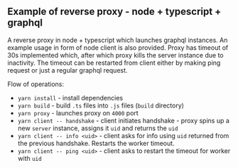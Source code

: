 ## Example of reverse proxy - node + typescript + graphql

A reverse proxy in node + typescript which launches graphql instances. An example usage in form of node client is also provided.
Proxy has timeout of 30s implemented which, after which proxy kills the server instance due to inactivity.
The timeout can be restarted from client either by making ping request or just a regular graphql request.

Flow of operations:

- `yarn install` - install dependencies
- `yarn build` - build `.ts` files into `.js` files (`build` directory)
- `yarn proxy` - launches proxy on `4000` port
- `yarn client -- handshake` - client initiates handshake - proxy spins up a new `server` instance, assigns it `uid` and returns the `uid`
- `yarn client -- info <uid>` - client asks for info using `uid` returned from the previous handshake. Restarts the worker timeout.
- `yarn client -- ping <uid>` - client asks to restart the timeout for worker with `uid`